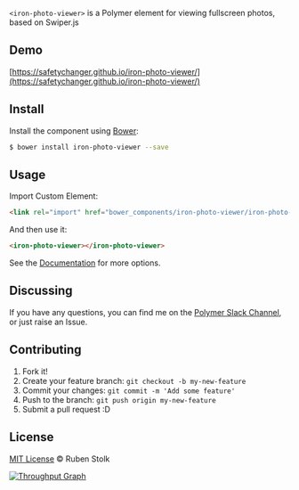 `<iron-photo-viewer>` is a Polymer element for viewing fullscreen photos, based on Swiper.js

## Demo

[https://safetychanger.github.io/iron-photo-viewer/](https://safetychanger.github.io/iron-photo-viewer/)

## Install

Install the component using [Bower](http://bower.io/):

```sh
$ bower install iron-photo-viewer --save
```

## Usage

Import Custom Element:

```html
<link rel="import" href="bower_components/iron-photo-viewer/iron-photo-viewer.html">
```

And then use it:

```html
<iron-photo-viewer></iron-photo-viewer>
```

See the [Documentation](https://safetychanger.github.io/iron-photo-viewer/) for more options.

## Discussing

If you have any questions, you can find me on the [Polymer Slack Channel](https://polymer.slack.com/), or just raise an Issue.

## Contributing

1. Fork it!
2. Create your feature branch: `git checkout -b my-new-feature`
3. Commit your changes: `git commit -m 'Add some feature'`
4. Push to the branch: `git push origin my-new-feature`
5. Submit a pull request :D

## License

[MIT License](http://opensource.org/licenses/MIT) © Ruben Stolk

[![Throughput Graph](https://graphs.waffle.io/safetychanger/iron-photo-viewer/throughput.svg)](https://waffle.io/safetychanger/iron-photo-viewer/metrics)
